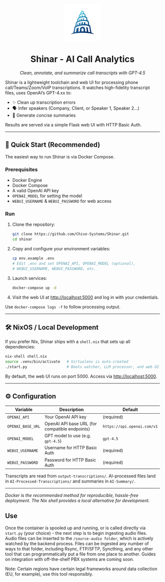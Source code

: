 <div align="center">
  <img src="assets/logo.png" alt="Shinar Logo" width="120" />
  <h1>Shinar - AI Call Analytics</h1>
  <p><em>Clean, annotate, and summarize call transcripts with GPT-4.5</em></p>
</div>

Shinar is a lightweight toolchain and web UI for processing phone call/Teams/Zoom/VoIP transcriptions.
It watches high-fidelity transcript files, uses OpenAI’s GPT-4.xx to:

- ✨ Clean up transcription errors
- 🗣️ Infer speakers (Company, Client, or Speaker 1, Speaker 2…)
- 📝 Generate concise summaries

Results are served via a simple Flask web UI with HTTP Basic Auth.

---

## 🚀 Quick Start (Recommended)

The easiest way to run Shinar is via Docker Compose.

### Prerequisites

- Docker Engine
- Docker Compose
- A valid OpenAI API key
- `OPENAI_MODEL` for setting the model
- `WEBUI_USERNAME` & `WEBUI_PASSWORD` for web access

### Run

1. Clone the repository:
   ```bash
   git clone https://github.com/Chivo-Systems/Shinar.git
   cd shinar
   ```
2. Copy and configure your environment variables:
   ```bash
   cp env.example .env
   # Edit .env and set OPENAI_API, OPENAI_MODEL (optional),
   # WEBUI_USERNAME, WEBUI_PASSWORD, etc.
   ```
3. Launch services:
   ```bash
   docker-compose up -d
   ```
4. Visit the web UI at <http://localhost:5000> and log in with your credentials.

Use `docker-compose logs -f` to follow processing output.

---

## 🛠️ NixOS / Local Development

If you prefer Nix, Shinar ships with a `shell.nix` that sets up all dependencies:

```bash
nix-shell shell.nix
source .venv/bin/activate   # Virtualenv is auto-created
./start.py                  # Boots watcher, LLM processor, and web UI
```

By default, the web UI runs on port 5000. Access via <http://localhost:5000>.

---

## ⚙️ Configuration

| Variable           | Description                                      | Default                         |
|--------------------|--------------------------------------------------|---------------------------------|
| `OPENAI_API`       | Your OpenAI API key                              | (required)                      |
| `OPENAI_BASE_URL`  | OpenAI API base URL (for compatible endpoints)   | `https://api.openai.com/v1`     |
| `OPENAI_MODEL`     | GPT model to use (e.g. `gpt-4.5`)                | `gpt-4.5`                       |
| `WEBUI_USERNAME`   | Username for HTTP Basic Auth                     | (required)                      |
| `WEBUI_PASSWORD`   | Password for HTTP Basic Auth                     | (required)                      |

Transcripts are read from `output-transcriptions/`. AI-processed
files land in `AI-Processed-Transcriptions/` and summaries in `AI-Summary/`.

---

_Docker is the recommended method for reproducible, hassle-free
deployment. The Nix shell provides a local alternative for development._

## Use

Once the container is spooled up and running, or is called directly via `start.py` (your choice) - the next step is to begin ingesting audio files. Audio files can be inserted to the `/source-audio folder`, which is actively watched by the backend process. Files can be ingested any number of ways to that folder, including Rsync, FTP/SFTP, Syncthing, and any other tool that can programmatically put a file from one place to another. Guides on integration with off-the-shelf PBX systems are coming soon.

Note: Certain regions have certain legal frameworks around data collection (EU, for example), use this tool responsibly.


